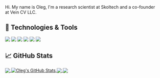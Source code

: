 

Hi. My name is Oleg, I'm a research scientist at Skoltech and a co-founder at Vein CV LLC. 

## 🔧 Technologies & Tools
![](https://img.shields.io/badge/OS-Linux-informational?style=flat&logo=linux&logoColor=white&color=2bbc8a)
![](https://img.shields.io/badge/Code-Python-informational?style=flat&logo=python&logoColor=white&color=2bbc8a)
![](https://img.shields.io/badge/Code-JavaScript-informational?style=flat&logo=javascript&logoColor=white&color=2bbc8a)
![](https://img.shields.io/badge/C++-Solutions-blue?style=flat&logo=c++&logoColor=white&color=2bbc8a)
![](https://img.shields.io/badge/Tools-PostgreSQL-informational?style=flat&logo=postgresql&logoColor=white&color=2bbc8a)
![](https://img.shields.io/badge/Tools-Docker-informational?style=flat&logo=docker&logoColor=white&color=2bbc8a)

## &#x1f4c8; GitHub Stats

<a href="https://github.com/olegrgv/olegrgv">
  <img align="center" src="https://github-readme-stats.vercel.app/api/top-langs/?username=olegrgv&hide=java,html,tex&title_color=ffffff&text_color=c9cacc&icon_color=2bbc8a&bg_color=1d1f21&langs_count=3" />
</a>
<a href="https://github.com/olegrgv/olegrgv">
  <img align="center" src="https://github-readme-stats.vercel.app/api?username=olegrgv&show_icons=true&line_height=27&count_private=true&title_color=ffffff&text_color=c9cacc&icon_color=2bbc8a&bg_color=1d1f21" alt="Oleg's GitHub Stats" />
</a>

<a href="https://github.com/cviaai/veincv-rl">
  <img align="center" src="https://github-readme-stats.vercel.app/api/pin/?username=cviaai&repo=veincv-rl&title_color=ffffff&text_color=c9cacc&icon_color=2bbc8a&bg_color=1d1f21" />
</a>


<a href="https://github.com/cviaai/DEEP-NEGATIVE-VOLUME">
  <img align="center" src="https://github-readme-stats.vercel.app/api/pin/?username=cviaai&repo=DEEP-NEGATIVE-VOLUME&title_color=ffffff&text_color=c9cacc&icon_color=2bbc8a&bg_color=1d1f21" />
</a>    

